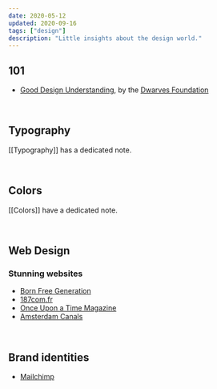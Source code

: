 ```yaml
---
date: 2020-05-12
updated: 2020-09-16
tags: ["design"]
description: "Little insights about the design world."
---
```

## 101

- <a href="https://dwarves.foundation/playbook/good-design-understanding" rel="noopener noreferrer" target="_blank">Good Design Understanding</a>, by the <a href="https://dwarves.foundation" rel="noopener" target="_blank">Dwarves Foundation</a>

<br />

## Typography

[[Typography]] has a dedicated note.

<br />

## Colors

[[Colors]] have a dedicated note.

<br />

## Web Design

### Stunning websites

- <a href="https://www.bornfreegeneration.com" rel="noopener" target="_blank">Born Free Generation</a>
- <a href="https://187com.fr" rel="noopener" target="_blank">187com.fr</a>
- <a href="https://www.onceuponatimemag.com" rel="noopener" target="_blank">Once Upon a Time Magazine</a>
- <a href="https://canals-amsterdam.nl" rel="noopener" target="_blank">Amsterdam Canals</a>

<br />

## Brand identities

- <a href="https://mailchimp.com/design/" rel="noopener" target="_blank">Mailchimp</a>
